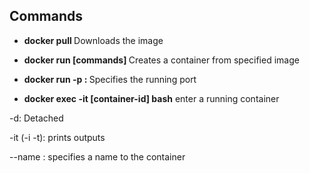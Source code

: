 ## Commands

- **docker pull <image-name>**
Downloads the image

- **docker run [commands] <image-name>**
Creates a container from specified image

- **docker run -p <host-port>:<exposed-container-port> <image-name>**
Specifies the running port

- **docker exec -it [container-id] bash**
enter a running container



-d: Detached

-it (-i -t): prints outputs

--name <name>: specifies a name to the container

